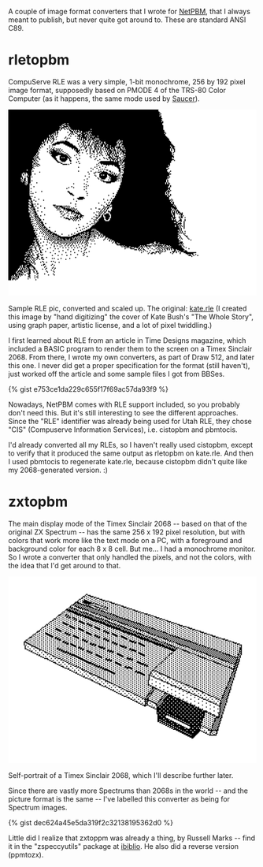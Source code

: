 A couple of image format converters that I wrote for [NetPBM], that I
always meant to publish, but never quite got around to. These are standard
ANSI C89.


rletopbm
========

CompuServe RLE was a very simple, 1-bit monochrome, 256 by 192 pixel image
format, supposedly based on PMODE 4 of the TRS-80 Color Computer (as it
happens, the same mode used by [Saucer]).

![Kate]

Sample RLE pic, converted and scaled up. The original: [kate.rle] (I
created this image by "hand digitizing" the cover of Kate Bush's "The
Whole Story", using graph paper, artistic license, and a lot of pixel
twiddling.)

I first learned about RLE from an article in Time Designs magazine,
which included a BASIC program to render them to the screen on a Timex
Sinclair 2068. From there, I wrote my own converters, as part of Draw 512,
and later this one. I never did get a proper specification for the format
(still haven't), just worked off the article and some sample files I got
from BBSes.

{% gist e753ce1da229c655f17f69ac57da93f9 %}

Nowadays, NetPBM comes with RLE support included, so you probably don't
need this. But it's still interesting to see the different approaches.
Since the "RLE" identifier was already being used for Utah RLE, they chose
"CIS" (Compuserve Information Services), i.e. cistopbm and pbmtocis.

I'd already converted all my RLEs, so I haven't really used cistopbm,
except to verify that it produced the same output as rletopbm on kate.rle.
And then I used pbmtocis to regenerate kate.rle, because cistopbm didn't
quite like my 2068-generated version. :)


zxtopbm
=======

The main display mode of the Timex Sinclair 2068 -- based on that of the
original ZX Spectrum -- has the same 256 x 192 pixel resolution, but with
colors that work more like the text mode on a PC, with a foreground and
background color for each 8 x 8 cell. But me... I had a monochrome
monitor. So I wrote a converter that only handled the pixels, and not the
colors, with the idea that I'd get around to that.

![2068]

Self-portrait of a Timex Sinclair 2068, which I'll describe further later.

Since there are vastly more Spectrums than 2068s in the world -- and the
picture format is the same -- I've labelled this converter as being for
Spectrum images.

{% gist dec624a45e5da319f2c32138195362d0 %}

Little did I realize that zxtoppm was already a thing, by Russell Marks --
find it in the "zspeccyutils" package at [ibiblio]. He also did a reverse
version (ppmtozx).

[NetPBM]: http://netpbm.sourceforge.net/
[Saucer]: https://wmcbrine.com/saucer/
[Kate]: kate.png
[kate.rle]: kate.rle
[2068]: self2068.png
[ibiblio]: https://www.ibiblio.org/pub/Linux/system/emulators/zx/!INDEX.html
